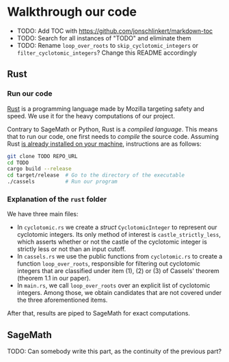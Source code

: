 # Walkthrough our code

- TODO: Add TOC with https://github.com/jonschlinkert/markdown-toc
- TODO: Search for all instances of "TODO" and eliminate them
- TODO: Rename `loop_over_roots` to `skip_cyclotomic_integers` or `filter_cyclotomic_integers`? Change this README accordingly

## Rust

### Run our code

[Rust](https://www.rust-lang.org/) is a programming language made by Mozilla
targeting safety and speed. We use it for the heavy computations of our
project.

Contrary to SageMath or Python, Rust is a _compiled language_. This means that
to run our code, one first needs to _compile_ the source code. Assuming Rust
[is already installed on your
machine](https://www.rust-lang.org/tools/install), instructions are as follows:

```bash
git clone TODO REPO_URL
cd TODO 
cargo build --release
cd target/release  # Go to the directory of the executable
./cassels          # Run our program
```

### Explanation of the `rust` folder

We have three main files:

- In `cyclotomic.rs` we create a _struct_ `CyclotomicInteger` to represent our
cyclotomic integers. Its only method of interest is `castle_strictly_less`,
which asserts whether or not the castle of the cyclotomic integer is strictly
less or not than an input cutoff. 
- In `cassels.rs` we use the public functions from `cyclotomic.rs` to create a
function `loop_over_roots`, responsible for filtering out cyclotomic integers
that are classified under item (1), (2) or (3) of Cassels' theorem (theorem 1.1
in our paper).
- In `main.rs`, we call `loop_over_roots` over an explicit list of cyclotomic
integers. Among those, we obtain candidates that are not covered under the
three aforementioned items.

After that, results are piped to SageMath for exact computations.

## SageMath

TODO: Can somebody write this part, as the continuity of the previous part?
